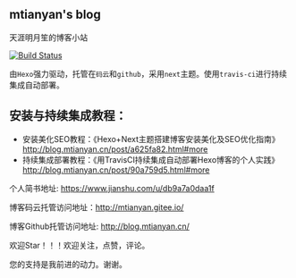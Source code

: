 ## mtianyan's blog

天涯明月笙的博客小站

[![Build Status](https://travis-ci.org/mtianyan/hexoBlog-Github.svg?branch=master)](https://travis-ci.org/mtianyan/hexoBlog-Github)

由`Hexo`强力驱动，托管在`码云`和`github`，采用`next`主题。使用`travis-ci`进行持续集成自动部署。

## 安装与持续集成教程：

- 安装美化SEO教程：《Hexo+Next主题搭建博客安装美化及SEO优化指南》
	http://blog.mtianyan.cn/post/a625fa82.html#more
- 持续集成部署教程：《用TravisCI持续集成自动部署Hexo博客的个人实践》
	http://blog.mtianyan.cn/post/90a759d5.html#more

个人简书地址: https://www.jianshu.com/u/db9a7a0daa1f

博客码云托管访问地址：http://mtianyan.gitee.io/

博客Github托管访问地址: http://blog.mtianyan.cn/

欢迎Star！！！欢迎关注，点赞，评论。

您的支持是我前进的动力。谢谢。
